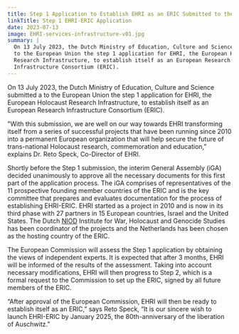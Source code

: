 ```yaml
---
title: Step 1 Application to Establish EHRI as an ERIC Submitted to the EU
linkTitle: Step 1 EHRI-ERIC Application
date: 2023-07-13
image: EHRI-services-infrastructure-v01.jpg
summary: |
  On 13 July 2023, the Dutch Ministry of Education, Culture and Science submitted
  to the European Union the step 1 application for EHRI, the European Holocaust 
  Research Infrastructure, to establish itself as an European Research 
  Infrastructure Consortium (ERIC). 
---
```


On 13 July 2023, the Dutch Ministry of Education, Culture and Science submitted a
to the European Union the step 1 application for EHRI, the European Holocaust 
Research Infrastructure, to establish itself as an European Research Infrastructure Consortium (ERIC).

"With this submission, we are well on our way towards EHRI transforming itself from 
a series of successful projects that have been running since 2010 into a permanent 
European organization that will help secure the future of trans-national Holocaust research, 
commemoration and education,” explains Dr. Reto Speck, Co-Director of EHRI.

Shortly before the Step 1 submission, the interim General Assembly (iGA) decided 
unanimously to approve all the necessary documents for this first part of the 
application process. The iGA comprises of representatives of the 11 prospective 
founding member countries of the ERIC and is the key committee that prepares and 
evaluates documentation for the process of establishing EHRI-ERIC. EHRI started as a 
project in 2010 and is now in its third phase with 27 partners in 15 European countries, 
Israel and the United States. The Dutch [NIOD](https://niod.nl) Institute for War, Holocaust and Genocide 
Studies has been coordinator of the projects and the Netherlands has been chosen as the 
hosting country of the ERIC.

The European Commission will assess the Step 1 application by obtaining the views of 
independent experts. It is expected that after 3 months, EHRI will be informed of the 
results of the assessment. Taking into account necessary modifications, EHRI will then 
progress to Step 2, which is a formal request to the Commission to set up the ERIC, 
signed by all future members of the ERIC.

“After approval of the European Commission, EHRI will then be ready to establish itself as 
an ERIC,” says Reto Speck, “It is our sincere wish to launch EHRI-ERIC by January 2025, the 
80th-anniversary of the liberation of Auschwitz.” 
